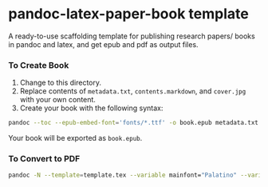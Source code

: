 # pandoc-latex-paper-book template
A ready-to-use scaffolding template for publishing research papers/ books in pandoc and latex, and get epub and pdf as output files.


### To Create Book
1. Change to this directory.
2. Replace contents of `metadata.txt`, `contents.markdown`, and `cover.jpg` with your own content.
3. Create your book with the following syntax:
```bash
pandoc --toc --epub-embed-font='fonts/*.ttf' -o book.epub metadata.txt contents.markdown
```
Your book will be exported as `book.epub`.

### To Convert to PDF

```bash
pandoc -N --template=template.tex --variable mainfont="Palatino" --variable sansfont="Helvetica" --variable monofont="Menlo" --variable fontsize=12pt --variable version=2.0 contents.markdown --pdf-engine=xelatex --toc -o book.pdf
```